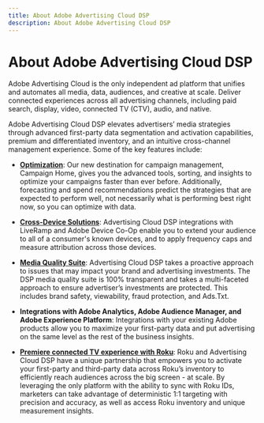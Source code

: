 ```yaml
---
title: About Adobe Advertising Cloud DSP
description: About Adobe Advertising Cloud DSP
---
```


# About Adobe Advertising Cloud DSP

Adobe Advertising Cloud is the only independent ad platform that unifies and automates all media, data, audiences, and creative at scale. Deliver connected experiences across all advertising channels, including paid search, display, video, connected TV (CTV), audio, and native.

Adobe Advertising Cloud DSP elevates advertisers’ media strategies through advanced first-party data segmentation and activation capabilities, premium and differentiated inventory, and an intuitive cross-channel management experience. Some of the key features include:

* [**Optimization**](features/optimization.md): Our new destination for campaign management, Campaign Home, gives you the advanced tools, sorting, and insights to optimize your campaigns faster than ever before. Additionally, forecasting and spend recommendations predict the strategies that are expected to perform well, not necessarily what is performing best right now, so you can optimize with data.  

* [**Cross-Device Solutions**](features/cross-device-solutions.md):  Advertising Cloud DSP integrations with LiveRamp and Adobe Device Co-Op enable you to extend your audience to all of a consumer's known devices, and to apply frequency caps and measure attribution across those devices.

* [**Media Quality Suite**](features/brand-safety-media-quality.md): Advertising Cloud DSP takes a proactive approach to issues that may impact your brand and advertising investments. The DSP media quality suite is 100% transparent and takes a multi-faceted approach to ensure advertiser’s investments are protected. This includes brand safety, viewability, fraud protection, and Ads.Txt.

* **Integrations with Adobe Analytics, Adobe Audience Manager, and Adobe Experience Platform**: Integrations with your existing Adobe products allow you to maximize your first-party data and put advertising on the same level as the rest of the business insights.  

* [**Premiere connected TV experience with Roku**](/help/dsp/inventory/roku-about.md): Roku and Advertising Cloud DSP have a unique partnership that empowers you to activate your first-party and third-party data across Roku’s inventory to efficiently reach audiences across the big screen - at scale. By leveraging the only platform with the ability to sync with Roku IDs, marketers can take advantage of deterministic 1:1 targeting with precision and accuracy, as well as access Roku inventory and unique measurement insights.
